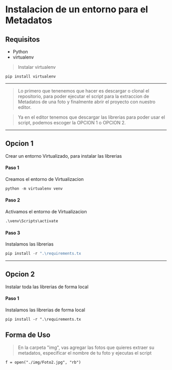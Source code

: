 # Instalacion de un entorno para el Metadatos

## Requisitos
- Python 
- virtualenv

> Instalar virtualenv

```
pip install virtualenv
```
------------

> Lo primero que tenenemos que hacer es descargar o clonal el repositorio, para poder ejecutar el script para la extraccion de    Metadatos  de una foto y finalmente abrir el proyecto con nuestro editor.

> Ya en el editor tenemos que descargar las librerias para poder usar el script, podemos escoger la OPCION 1 o OPCION 2.

-------------------

## Opcion 1
Crear un entorno Virtualizado, para instalar las librerias

#### Paso 1
Creamos el entorno de Virtualizacion
```python
python -m virtualenv venv
```

#### Paso 2
Activamos el entorno de Virtualizacion
```python
.\venv\Scripts\activate
```

#### Paso 3
Instalamos las librerias
```python
pip install -r ".\requirements.tx
```
----
## Opcion 2
Instalar toda las librerias de forma local

#### Paso 1
Instalamos las librerias de forma local
```
pip install -r ".\requirements.tx
```

## Forma de Uso

> En la carpeta "img", vas agregar las fotos que quieres extraer su metadatos, especificar el nombre de tu foto y ejecutas el script 

```
f = open("./img/Foto2.jpg", "rb")
```
